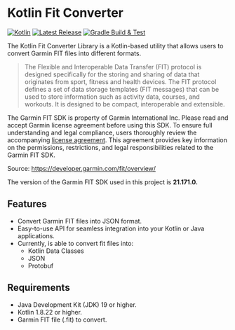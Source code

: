 # Kotlin Fit Converter

[![Kotlin](https://img.shields.io/badge/kotlin-2.0.0-blue.svg)](https://kotlinlang.org/)
[![Latest Release](https://img.shields.io/badge/0.4.12-alpha-red)](https://github.com/example/garmin-fit-converter/releases)
[![Gradle Build & Test](https://github.com/james-millner/kotlin-fit-converter/actions/workflows/gradle.yml/badge.svg)](https://github.com/james-millner/kotlin-fit-converter/actions/workflows/gradle.yml)

The Kotlin Fit Converter Library is a Kotlin-based utility that allows users to convert Garmin FIT files into different formats.

> The Flexible and Interoperable Data Transfer (FIT) protocol is designed specifically for the storing and sharing of data that originates from sport, fitness and health devices. The FIT protocol defines a set of data storage templates (FIT messages) that can be used to store information such as activity data, courses, and workouts. It is designed to be compact, interoperable and extensible.

The Garmin FIT SDK is property of Garmin International Inc. Please read and accept Garmin license agreement before using this SDK.
To ensure full understanding and legal compliance, users thoroughly review the accompanying [license agreement](https://developer.garmin.com/fit/download/). This agreement provides key information on the permissions, restrictions, and legal responsibilities related to the Garmin FIT SDK.

Source: https://developer.garmin.com/fit/overview/

The version of the Garmin FIT SDK used in this project is **21.171.0.**

## Features

- Convert Garmin FIT files into JSON format.
- Easy-to-use API for seamless integration into your Kotlin or Java applications.
- Currently, is able to convert fit files into:
  - Kotlin Data Classes
  - JSON
  - Protobuf

## Requirements

- Java Development Kit (JDK) 19 or higher.
- Kotlin 1.8.22 or higher.
- Garmin FIT file (.fit) to convert.
